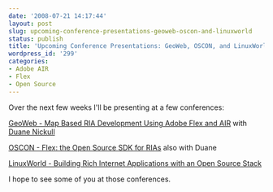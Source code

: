 ```yaml
---
date: '2008-07-21 14:17:44'
layout: post
slug: upcoming-conference-presentations-geoweb-oscon-and-linuxworld
status: publish
title: 'Upcoming Conference Presentations: GeoWeb, OSCON, and LinuxWorld '
wordpress_id: '299'
categories:
- Adobe AIR
- Flex
- Open Source
---
```


Over the next few weeks I'll be presenting at a few conferences:

[GeoWeb - Map Based RIA Development Using Adobe Flex and AIR](http://geowebconference.org/program/workshops/workshops-tuesday) with [Duane Nickull](http://technoracle.blogspot.com/)

[OSCON - Flex: the Open Source SDK for RIAs](http://en.oreilly.com/oscon2008/public/schedule/detail/2218) also with Duane

[LinuxWorld - Building Rich Internet Applications with an Open Source Stack](http://www.linuxworldexpo.com/live/12/conference//tracks/tracksessions//QMONYB00BILW)

I hope to see some of you at those conferences.
